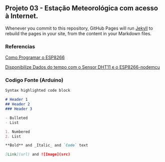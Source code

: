 ## Projeto 03 - Estação Meteorológica com acesso à Internet.

Whenever you commit to this repository, GitHub Pages will run [Jekyll](https://jekyllrb.com/) to rebuild the pages in your site, from the content in your Markdown files.




### Referencias

[Como Programar o ESP8266](https://www.filipeflop.com/universidade/aprenda-iot-em-casa-iniciante/aula-6-como-programar-o-esp8266-nodemcu/)

[Disponibilize Dados do tempo com o Sensor DHT11 e o ESP8266-nodemcu](https://www.filipeflop.com/universidade/aprenda-iot-em-casa-iniciante/aula-7-disponibilize-dados-do-tempo-com-o-sensor-dht11-e-o-esp8266-nodemcu/)



### Codigo Fonte (Arduino)

```markdown
Syntax highlighted code block

# Header 1
## Header 2
### Header 3

- Bulleted
- List

1. Numbered
2. List

**Bold** and _Italic_ and `Code` text

[Link](url) and ![Image](src)
```

